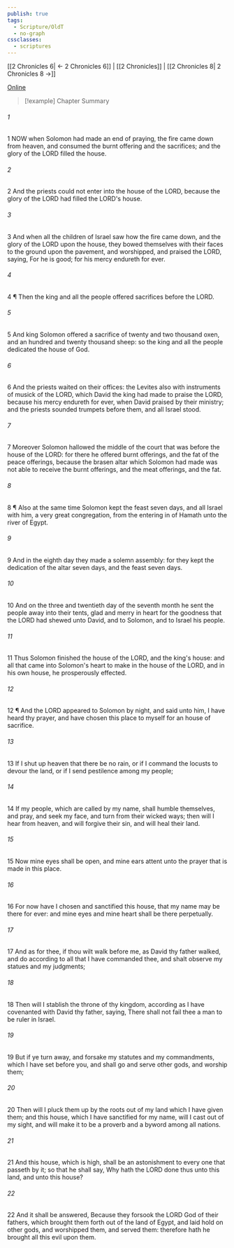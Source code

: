 ```yaml
---
publish: true
tags:
  - Scripture/OldT
  - no-graph
cssclasses:
  - scriptures
---
```

[[2 Chronicles 6| ← 2 Chronicles 6]] | [[2 Chronicles]] | [[2 Chronicles 8| 2 Chronicles 8 →]]

[Online](https://churchofjesuschrist.org/study/scriptures/ot/2-chr/7?lang=eng)

>[!example] Chapter Summary
>
###### 1
1 NOW when Solomon had made an end of praying, the fire came down from heaven, and consumed the burnt offering and the sacrifices; and the glory of the LORD filled the house.
###### 2
2 And the priests could not enter into the house of the LORD, because the glory of the LORD had filled the LORD's house.
###### 3
3 And when all the children of Israel saw how the fire came down, and the glory of the LORD upon the house, they bowed themselves with their faces to the ground upon the pavement, and worshipped, and praised the LORD, saying, For he is good; for his mercy endureth for ever.
###### 4
4 ¶ Then the king and all the people offered sacrifices before the LORD.
###### 5
5 And king Solomon offered a sacrifice of twenty and two thousand oxen, and an hundred and twenty thousand sheep: so the king and all the people dedicated the house of God.
###### 6
6 And the priests waited on their offices: the Levites also with instruments of musick of the LORD, which David the king had made to praise the LORD, because his mercy endureth for ever, when David praised by their ministry; and the priests sounded trumpets before them, and all Israel stood.
###### 7
7 Moreover Solomon hallowed the middle of the court that was before the house of the LORD: for there he offered burnt offerings, and the fat of the peace offerings, because the brasen altar which Solomon had made was not able to receive the burnt offerings, and the meat offerings, and the fat.
###### 8
8 ¶ Also at the same time Solomon kept the feast seven days, and all Israel with him, a very great congregation, from the entering in of Hamath unto the river of Egypt.
###### 9
9 And in the eighth day they made a solemn assembly: for they kept the dedication of the altar seven days, and the feast seven days.
###### 10
10 And on the three and twentieth day of the seventh month he sent the people away into their tents, glad and merry in heart for the goodness that the LORD had shewed unto David, and to Solomon, and to Israel his people.
###### 11
11 Thus Solomon finished the house of the LORD, and the king's house: and all that came into Solomon's heart to make in the house of the LORD, and in his own house, he prosperously effected.
###### 12
12 ¶ And the LORD appeared to Solomon by night, and said unto him, I have heard thy prayer, and have chosen this place to myself for an house of sacrifice.
###### 13
13 If I shut up heaven that there be no rain, or if I command the locusts to devour the land, or if I send pestilence among my people;
###### 14
14 If my people, which are called by my name, shall humble themselves, and pray, and seek my face, and turn from their wicked ways; then will I hear from heaven, and will forgive their sin, and will heal their land.
###### 15
15 Now mine eyes shall be open, and mine ears attent unto the prayer that is made in this place.
###### 16
16 For now have I chosen and sanctified this house, that my name may be there for ever: and mine eyes and mine heart shall be there perpetually.
###### 17
17 And as for thee, if thou wilt walk before me, as David thy father walked, and do according to all that I have commanded thee, and shalt observe my statues and my judgments;
###### 18
18 Then will I stablish the throne of thy kingdom, according as I have covenanted with David thy father, saying, There shall not fail thee a man to be ruler in Israel.
###### 19
19 But if ye turn away, and forsake my statutes and my commandments, which I have set before you, and shall go and serve other gods, and worship them;
###### 20
20 Then will I pluck them up by the roots out of my land which I have given them; and this house, which I have sanctified for my name, will I cast out of my sight, and will make it to be a proverb and a byword among all nations.
###### 21
21 And this house, which is high, shall be an astonishment to every one that passeth by it; so that he shall say, Why hath the LORD done thus unto this land, and unto this house?
###### 22
22 And it shall be answered, Because they forsook the LORD God of their fathers, which brought them forth out of the land of Egypt, and laid hold on other gods, and worshipped them, and served them: therefore hath he brought all this evil upon them.



